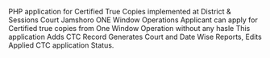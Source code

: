 PHP application for Certified True Copies implemented at District & Sessions Court Jamshoro ONE Window Operations
Applicant can apply for Certified true copies from One Window Operation without any hasle
This application Adds CTC Record Generates Court and Date Wise Reports, Edits Applied CTC application Status. 
